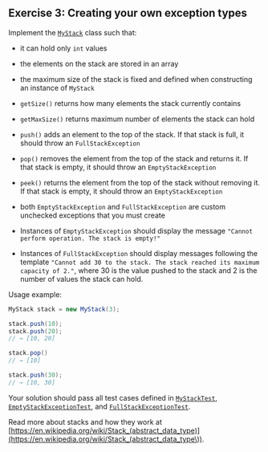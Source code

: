 ## Exercise 3: Creating your own exception types

Implement the [`MyStack`](MyStack.java) class such that:

- it can hold only `int` values

- the elements on the stack are stored in an array
  
- the maximum size of the stack is fixed and defined when constructing an instance of `MyStack`  

- `getSize()` returns how many elements the stack currently contains

- `getMaxSize()` returns maximum number of elements the stack can hold
      
- `push()` adds an element to the top of the stack. If that stack is full, it should throw an `FullStackException`

- `pop()` removes the element from the top of the stack and returns it. If that stack is empty, it should throw an `EmptyStackException`

- `peek()` returns the element from the top of the stack without removing it. If that stack is empty, it should throw an `EmptyStackException`

- both `EmptyStackException` and `FullStackException` are custom unchecked exceptions that you must create

- Instances of `EmptyStackException` should display the message `"Cannot perform operation. The stack is empty!"`

- Instances of `FullStackException` should display messages following the template `"Cannot add 30 to the stack. The stack reached its maximum capacity of 2."`, where 30 is the value pushed to the stack and 2 is the number of values the stack can hold.

Usage example:

```java
MyStack stack = new MyStack(3);

stack.push(10);
stack.push(20);
// → [10, 20]

stack.pop()
// → [10]

stack.push(30);
// → [10, 30]
```

Your solution should pass all test cases defined in [`MyStackTest`](../../../test/java/ex3/MyStackTest.java), [`EmptyStackExceptionTest`](../../../test/java/ex3/EmptyStackExceptionTest.java), and [`FullStackExceptionTest`](../../../test/java/ex3/FullStackExceptionTest.java).

Read more about stacks and how they work at [https://en.wikipedia.org/wiki/Stack_(abstract_data_type)](https://en.wikipedia.org/wiki/Stack_(abstract_data_type\)).
